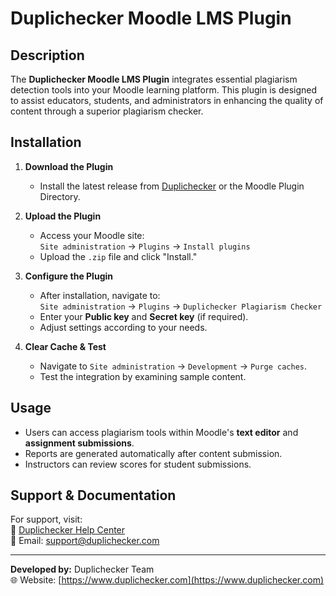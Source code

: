 # Duplichecker Moodle LMS Plugin

## Description
The **Duplichecker Moodle LMS Plugin** integrates essential plagiarism detection tools into your Moodle learning platform. This plugin is designed to assist educators, students, and administrators in enhancing the quality of content through a superior plagiarism checker.

## Installation
1. **Download the Plugin**  
   - Install the latest release from [Duplichecker](https://duplichecker.com) or the Moodle Plugin Directory.

2. **Upload the Plugin**  
   - Access your Moodle site:  
     `Site administration` → `Plugins` → `Install plugins`  
   - Upload the `.zip` file and click "Install."

3. **Configure the Plugin**  
   - After installation, navigate to:  
     `Site administration` → `Plugins` → `Duplichecker Plagiarism Checker`  
   - Enter your **Public key** and **Secret key** (if required).
   - Adjust settings according to your needs.

4. **Clear Cache & Test**  
   - Navigate to `Site administration` → `Development` → `Purge caches`.
   - Test the integration by examining sample content.

## Usage
- Users can access plagiarism tools within Moodle's **text editor** and **assignment submissions**.
- Reports are generated automatically after content submission.
- Instructors can review scores for student submissions.

## Support & Documentation
For support, visit:  
🔗 [Duplichecker Help Center](https://www.duplichecker.com/contact/)  
📧 Email: support@duplichecker.com  

---

**Developed by:** Duplichecker Team  
🌐 Website: [https://www.duplichecker.com](https://www.duplichecker.com)
